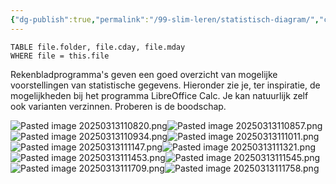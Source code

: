 ```yaml
---
{"dg-publish":true,"permalink":"/99-slim-leren/statistisch-diagram/","created":"2025-03-13T10:58:30.762+01:00","updated":"2025-03-13T11:18:35.084+01:00"}
---
```


``` dataview
TABLE file.folder, file.cday, file.mday
WHERE file = this.file
```
Rekenbladprogramma's geven een goed overzicht van mogelijke voorstellingen van statistische gegevens. Hieronder zie je, ter inspiratie, de mogelijkheden bij het programma LibreOffice Calc. Je kan natuurlijk zelf ook varianten verzinnen. Proberen is de boodschap.

![Pasted image 20250313110820.png](/img/user/99%20slim%20leren/Pasted%20image%2020250313110820.png)![Pasted image 20250313110857.png](/img/user/99%20slim%20leren/Pasted%20image%2020250313110857.png)
![Pasted image 20250313110934.png](/img/user/99%20slim%20leren/Pasted%20image%2020250313110934.png)![Pasted image 20250313111011.png](/img/user/99%20slim%20leren/Pasted%20image%2020250313111011.png)
![Pasted image 20250313111147.png](/img/user/99%20slim%20leren/Pasted%20image%2020250313111147.png)![Pasted image 20250313111321.png](/img/user/99%20slim%20leren/Pasted%20image%2020250313111321.png)
![Pasted image 20250313111453.png](/img/user/99%20slim%20leren/Pasted%20image%2020250313111453.png)![Pasted image 20250313111545.png](/img/user/99%20slim%20leren/Pasted%20image%2020250313111545.png)![Pasted image 20250313111709.png](/img/user/99%20slim%20leren/Pasted%20image%2020250313111709.png)![Pasted image 20250313111758.png](/img/user/99%20slim%20leren/Pasted%20image%2020250313111758.png)